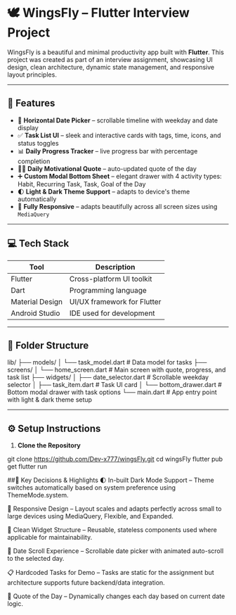 # 🕊️ WingsFly – Flutter Interview Project

WingsFly is a beautiful and minimal productivity app built with **Flutter**. This project was created as part of an interview assignment, showcasing UI design, clean architecture, dynamic state management, and responsive layout principles.

---

## 📱 Features

- 📅 **Horizontal Date Picker** – scrollable timeline with weekday and date display  
- ✅ **Task List UI** – sleek and interactive cards with tags, time, icons, and status toggles  
- 📊 **Daily Progress Tracker** – live progress bar with percentage completion  
- 🧘‍♀️ **Daily Motivational Quote** – auto-updated quote of the day  
- ➕ **Custom Modal Bottom Sheet** – elegant drawer with 4 activity types: Habit, Recurring Task, Task, Goal of the Day  
- 🌓 **Light & Dark Theme Support** – adapts to device's theme automatically  
- 📱 **Fully Responsive** – adapts beautifully across all screen sizes using `MediaQuery`

---

## 💻 Tech Stack

| Tool           | Description                     |
|----------------|---------------------------------|
| Flutter        | Cross-platform UI toolkit       |
| Dart           | Programming language            |
| Material Design| UI/UX framework for Flutter     |
| Android Studio | IDE used for development        |

---

## 🧩 Folder Structure

lib/
├── models/
│ └── task_model.dart # Data model for tasks
├── screens/
│ └── home_screen.dart # Main screen with quote, progress, and task list
├── widgets/
│ ├── date_selector.dart # Scrollable weekday selector
│ ├── task_item.dart # Task UI card
│ └── bottom_drawer.dart # Bottom modal drawer with task options
└── main.dart # App entry point with light & dark theme setup



---

## ⚙️ Setup Instructions

1. **Clone the Repository**


git clone https://github.com/Dev-x777/wingsFly.git
cd wingsFly
flutter pub get
flutter run

##🔑 Key Decisions & Highlights
🌓 In-built Dark Mode Support – Theme switches automatically based on system preference using ThemeMode.system.

📱 Responsive Design – Layout scales and adapts perfectly across small to large devices using MediaQuery, Flexible, and Expanded.

🔁 Clean Widget Structure – Reusable, stateless components used where applicable for maintainability.

📆 Date Scroll Experience – Scrollable date picker with animated auto-scroll to the selected day.

📋 Hardcoded Tasks for Demo – Tasks are static for the assignment but architecture supports future backend/data integration.

💬 Quote of the Day – Dynamically changes each day based on current date logic.
